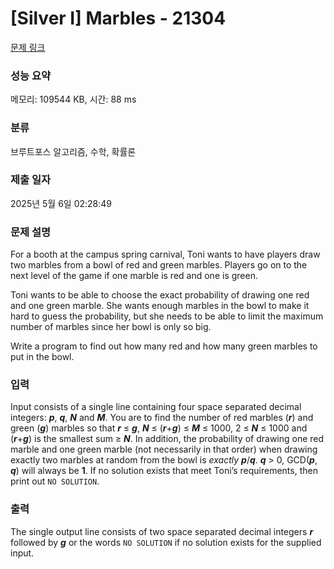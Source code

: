 # [Silver I] Marbles - 21304 

[문제 링크](https://www.acmicpc.net/problem/21304) 

### 성능 요약

메모리: 109544 KB, 시간: 88 ms

### 분류

브루트포스 알고리즘, 수학, 확률론

### 제출 일자

2025년 5월 6일 02:28:49

### 문제 설명

<p>For a booth at the campus spring carnival, Toni wants to have players draw two marbles from a bowl of red and green marbles. Players go on to the next level of the game if one marble is red and one is green.</p>

<p>Toni wants to be able to choose the exact probability of drawing one red and one green marble. She wants enough marbles in the bowl to make it hard to guess the probability, but she needs to be able to limit the maximum number of marbles since her bowl is only so big.</p>

<p>Write a program to find out how many red and how many green marbles to put in the bowl.</p>

### 입력 

 <p>Input consists of a single line containing four space separated decimal integers: <strong><em>p</em></strong>, <strong><em>q</em></strong>, <strong><em>N</em></strong> and <strong><em>M</em></strong>. You are to find the number of red marbles (<strong><em>r</em></strong>) and green (<strong><em>g</em></strong>) marbles so that <strong><em>r</em></strong> ≤ <strong><em>g</em></strong>, <strong><em>N</em></strong> ≤ (<strong><em>r</em></strong>+<strong><em>g</em></strong>) ≤ <strong><em>M</em></strong> ≤ 1000, 2 ≤ <strong><em>N</em></strong> ≤ 1000 and (<strong><em>r</em></strong>+<strong><em>g</em></strong>) is the smallest sum ≥ <strong><em>N</em></strong>. In addition, the probability of drawing one red marble and one green marble (not necessarily in that order) when drawing exactly two marbles at random from the bowl is <em>exactly</em> <strong><em>p</em></strong>/<strong><em>q</em></strong>. <strong><em>q</em></strong> > 0, GCD(<strong><em>p</em></strong>, <strong><em>q</em></strong>) will always be <strong>1</strong>. If no solution exists that meet Toni’s requirements, then print out <code>NO SOLUTION</code>.</p>

### 출력 

 <p>The single output line consists of two space separated decimal integers <strong><em>r</em></strong> followed by <strong><em>g</em></strong> or the words <code>NO SOLUTION</code> if no solution exists for the supplied input.</p>

